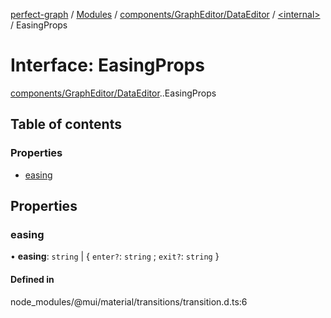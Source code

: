 [perfect-graph](../README.md) / [Modules](../modules.md) / [components/GraphEditor/DataEditor](../modules/components_GraphEditor_DataEditor.md) / [<internal\>](../modules/components_GraphEditor_DataEditor._internal_.md) / EasingProps

# Interface: EasingProps

[components/GraphEditor/DataEditor](../modules/components_GraphEditor_DataEditor.md).[<internal>](../modules/components_GraphEditor_DataEditor._internal_.md).EasingProps

## Table of contents

### Properties

- [easing](components_GraphEditor_DataEditor._internal_.EasingProps.md#easing)

## Properties

### easing

• **easing**: `string` \| { `enter?`: `string` ; `exit?`: `string`  }

#### Defined in

node_modules/@mui/material/transitions/transition.d.ts:6

